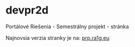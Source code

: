 # devpr2d
Portálové Riešenia - Semestrálny projekt - stránka

Najnovsia verzia stranky je na: <a href="http://www.prp.ra1g.eu">prp.ra1g.eu</a>
